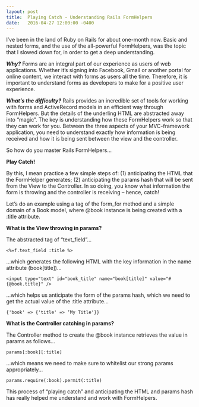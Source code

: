 ```yaml
---
layout: post
title:  Playing Catch - Understanding Rails FormHelpers
date:   2016-04-27 12:00:00 -0400
---
```


I’ve been in the land of Ruby on Rails for about one-month now. Basic and nested forms, and the use of the all-powerful FormHelpers, was the topic that I slowed down for, in order to get a deep understanding.

***Why?***  Forms are an integral part of our experience as users of web applications.  Whether it’s signing into Facebook, Gmail or another portal for online content, we interact with forms as users all the time. Therefore, it is important to understand forms as developers to make for a positive user experience.

***What’s the difficulty?*** Rails provides an incredible set of tools for working with forms and ActiveRecord models in an efficient way through FormHelpers. But the details of the underling HTML are abstracted away into “magic”.  The key is understanding how these FormHelpers work so that they can work for you.  Between the three aspects of your MVC-framework application, you need to understand exactly how information is being received and how it is being sent between the view and the controller.

So how do you master Rails FormHelpers…

**Play Catch!**

By this, I mean practice a few simple steps of: (1) anticipating the HTML that the FormHelper generates; (2) anticipating the params hash that will be sent from the View to the Controller. In so doing, you know what information the form is throwing and the controller is receiving – hence, catch!

Let’s do an example using a tag of the form_for method and a simple domain of a Book model, where @book instance is being created with a :title attribute.

**What is the View throwing in params?**

The abstracted tag of “text_field”…

```
<%=f.text_field :title %>
```

…which generates the following HTML with the key information in the name attribute (book[title])…

```
<input type="text" id="book_title" name="book[title]" value="#{@book.title}" />
```

…which helps us anticipate the form of the params hash, which we need to get the actual value of the :title attribute…

```
{'book' => {'title' => ‘My Title'}}
```

**What is the Controller catching in params?**

The Controller method to create the @book instance retrieves the value in params as follows…

```
params[:book][:title]
```

…which means we need to make sure to whitelist our strong params appropriately…

```
params.require(:book).permit(:title)
```

This process of “playing catch” and anticipating the HTML and params hash has really helped me understand and work with FormHelpers.